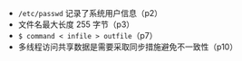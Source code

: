 - `/etc/passwd` 记录了系统用户信息（p2）
- 文件名最大长度 255 字节（p3）
- `$ command < infile > outfile`（p7）
- 多线程访问共享数据是需要采取同步措施避免不一致性（p10）